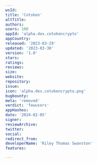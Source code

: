 ```yaml
---
wsId: 
title: 'Cotoken'
altTitle: 
authors: 
users: 100
appId: 'alpha.dex.cotokencrypto'
appCountry: 
released: '2023-03-29'
updated: '2023-03-30'
version: '1.0'
stars: 
ratings: 
reviews: 
size: 
website: 
repository: 
issue: 
icon: 'alpha.dex.cotokencrypto.png'
bugbounty: 
meta: 'removed'
verdict: 'fewusers'
appHashes: 
date: '2024-02-05'
signer: 
reviewArchive: 
twitter: 
social: 
redirect_from: 
developerName: 'Riley Thomas Swanston'
features: 

---
```


